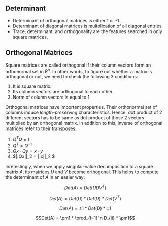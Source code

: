 ## Determinant

* Determinant of orthogonal matrices is either 1 or -1.
* Determinant of diagonal matrices is multplication of all diagonal entries. 
* Trace, determinant, and orthogonality are the features searched in only square matrices. 


## Orthogonal Matrices

Square matrices are called orthogonal if their column vectors form an orthonormal set in $R^n$. In other words, to figure out whether 
a matrix is orthogonal or not, we need to check the following $3$ conditions:

1. It is square matrix.
2. Its column vectors are orthogonal to each other. 
3. Norm of column vectors is equal to $1$.

Orthogonal matrices have important properties. Their orthonormal set of columns induce *length-preserving* characteristics. Hence, dot 
product of $2$ different vectors has to be same as dot product of those $2$ vectors multiplied by an orthogonal matrix. In addition to 
this, inverse of orthogonal matrices refer to their transposes:

1. $Q^TQ = I$
2. $Q^T = Q^{-1}$
3. $Qx \cdot Qy = x \cdot y$
4. $||Qx||_2 = ||x||_2 $

Inretestingly, when we apply singular-value decomposition to a square matrix $A$, its matrices $U$ and $V$ become orthogonal. This helps
to compute the determinant of $A$ in an easier way:

$$Det(A) = Det(UDV^T)$$

$$Det(A) = Det(U) * Det(D) * Det(V^T)$$

$$Det(A) = \pm1 * Det(D) * \pm1$$

$$Det(A) = \pm1 * \prod_{i=1}^n D_{ii} * \pm1$$
